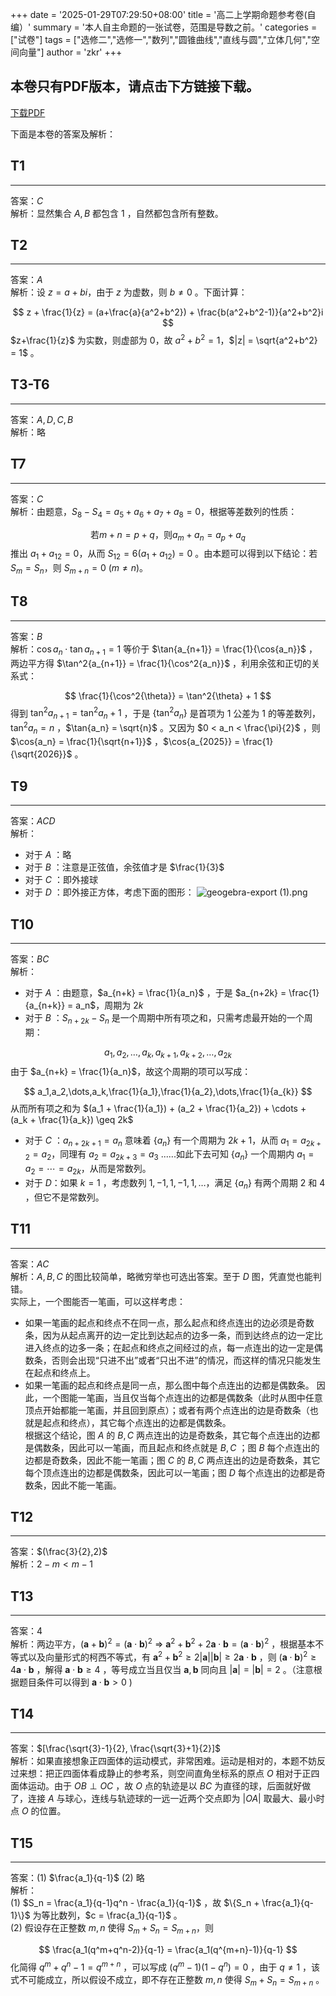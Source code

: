 +++
date = '2025-01-29T07:29:50+08:00'
title = '高二上学期命题参考卷(自编）'
summary = '本人自主命题的一张试卷，范围是导数之前。'
categories = ["试卷"]
tags = ["选修二","选修一","数列","圆锥曲线","直线与圆","立体几何","空间向量"]
author = 'zkr'
+++

## 本卷只有PDF版本，请点击下方链接下载。

<a href="https://www.hostize.com/zh/v/LFrAN8lPUB"> 下载PDF </a>

下面是本卷的答案及解析：

## T1
----------
答案：$C$  
解析：显然集合 $A,B$ 都包含 $1$ ，自然都包含所有整数。

## T2
--------
答案：$A$  
解析：设 $z = a + bi$，由于 $z$ 为虚数，则 $b\neq 0$ 。下面计算：

$$
z + \frac{1}{z} = (a+\frac{a}{a^2+b^2}) + \frac{b(a^2+b^2-1)}{a^2+b^2}i
$$
$z+\frac{1}{z}$ 为实数，则虚部为 $0$，故 $a^2 + b^2 = 1$，$|z| = \sqrt{a^2+b^2} = 1$ 。

## T3-T6
----------
答案：$A,D,C,B$  
解析：略

## T7
--------
答案：$C$  
解析：由题意，$S_8 - S_4 = a_5 + a_6 + a_7 + a_8 = 0$，根据等差数列的性质：

$$
\text{若}m+n=p+q\text{，则} a_m + a_n = a_p + a_q
$$
推出 $a_1 + a_{12} = 0$，从而 $S_{12} = 6(a_1 + a_{12}) = 0$ 。由本题可以得到以下结论：若 $S_m = S_n$，则 $S_{m+n} = 0$ ($m\neq n$)。

## T8
--------
答案：$B$  
解析：$\cos{a_n}\cdot\tan{a_{n+1}} = 1$ 等价于 $\tan{a_{n+1}} = \frac{1}{\cos{a_n}}$ ，两边平方得 $\tan^2{a_{n+1}} = \frac{1}{\cos^2{a_n}}$ ，利用余弦和正切的关系式：

$$
\frac{1}{\cos^2{\theta}} = \tan^2{\theta} + 1
$$
得到 $\tan^2{a_{n+1}} = \tan^2{a_n} + 1$ ，于是 $\{\tan^2{a_n}\}$ 是首项为 $1$ 公差为 $1$ 的等差数列，$\tan^2{a_n} = n$ ，$\tan{a_n} = \sqrt{n}$ 。又因为 $0 < a_n < \frac{\pi}{2}$ ，则 $\cos{a_n} = \frac{1}{\sqrt{n+1}}$ ，$\cos{a_{2025}} = \frac{1}{\sqrt{2026}}$ 。

## T9
-------------
答案：$ACD$  
解析：
- 对于 $A$ ：略
- 对于 $B$ ：注意是正弦值，余弦值才是 $\frac{1}{3}$ 
- 对于 $C$ ：即外接球
- 对于 $D$ ：即外接正方体，考虑下面的图形：
![geogebra-export (1).png](https://img.picui.cn/free/2025/01/31/679cdc65b411c.png)


## T10
--------------
答案：$BC$  
解析：
- 对于 $A$ ：由题意，$a_{n+k} = \frac{1}{a_n}$ ，于是 $a_{n+2k} = \frac{1}{a_{n+k}} = a_n$，周期为 $2k$ 
- 对于 $B$ ：$S_{n+2k} - S_{n}$ 是一个周期中所有项之和，只需考虑最开始的一个周期：

$$
a_1,a_2,\dots,a_k,a_{k+1},a_{k+2},\dots,a_{2k}
$$
由于 $a_{n+k} = \frac{1}{a_n}$，故这个周期的项可以写成：

$$
a_1,a_2,\dots,a_k,\frac{1}{a_1},\frac{1}{a_2},\dots,\frac{1}{a_{k}}
$$
从而所有项之和为 $(a_1 + \frac{1}{a_1}) + (a_2 + \frac{1}{a_2}) + \cdots + (a_k + \frac{1}{a_k}) \geq 2k$ 
- 对于 $C$ ：$a_{n+2k+1} = a_{n}$ 意味着 $\{a_n\}$ 有一个周期为 $2k+1$，从而 $a_1 = a_{2k+2} = a_2$，同理有 $a_2 = a_{2k+3} = a_{3}$ ......如此下去可知 $\{a_n\}$ 一个周期内 $a_1 = a_2 = \cdots = a_{2k}$，从而是常数列。
- 对于 $D$：如果 $k=1$ ，考虑数列 $1,-1,1,-1,1,\dots$，满足 $\{a_n\}$ 有两个周期 $2$ 和 $4$ ，但它不是常数列。

## T11
------
答案：$AC$  
解析：$A,B,C$ 的图比较简单，略微穷举也可选出答案。至于 $D$ 图，凭直觉也能判错。  
实际上，一个图能否一笔画，可以这样考虑：
- 如果一笔画的起点和终点不在同一点，那么起点和终点连出的边必须是奇数条，因为从起点离开的边一定比到达起点的边多一条，而到达终点的边一定比进入终点的边多一条；在起点和终点之间经过的点，每一点连出的边一定是偶数条，否则会出现“只进不出”或者“只出不进”的情况，而这样的情况只能发生在起点和终点上。
- 如果一笔画的起点和终点是同一点，那么图中每个点连出的边都是偶数条。
因此，一个图能一笔画，当且仅当每个点连出的边都是偶数条（此时从图中任意顶点开始都能一笔画，并且回到原点）；或者有两个点连出的边是奇数条（也就是起点和终点），其它每个点连出的边都是偶数条。  
根据这个结论，图 $A$ 的 $B,C$ 两点连出的边是奇数条，其它每个点连出的边都是偶数条，因此可以一笔画，而且起点和终点就是 $B,C$ ；图 $B$ 每个点连出的边都是奇数条，因此不能一笔画；图 $C$ 的 $B,C$ 两点连出的边是奇数条，其它每个顶点连出的边都是偶数条，因此可以一笔画；图 $D$ 每个点连出的边都是奇数条，因此不能一笔画。

## T12
---------
答案：$(\frac{3}{2},2)$  
解析：$2 - m < m - 1$ 

## T13
--------
答案：$4$  
解析：两边平方，$(\boldsymbol{a} + \boldsymbol{b})^2 = (\boldsymbol{a}\cdot\boldsymbol{b})^2$ $\Longrightarrow$  $\boldsymbol{a}^2 + \boldsymbol{b}^2 + 2\boldsymbol{a}\cdot\boldsymbol{b} = (\boldsymbol{a}\cdot\boldsymbol{b})^2$ ，根据基本不等式以及向量形式的柯西不等式，有 $\boldsymbol{a}^2 + \boldsymbol{b}^2 \geq 2|\boldsymbol{a}||\boldsymbol{b}|\geq 2\boldsymbol{a}\cdot\boldsymbol{b}$ ，则 $(\boldsymbol{a}\cdot\boldsymbol{b})^2 \geq 4\boldsymbol{a}\cdot\boldsymbol{b}$ ，解得 $\boldsymbol{a}\cdot\boldsymbol{b} \geq 4$ ，等号成立当且仅当 $\boldsymbol{a},\boldsymbol{b}$ 同向且 $|\boldsymbol{a}| = |\boldsymbol{b}| = 2$ 。（注意根据题目条件可以得到 $\boldsymbol{a}\cdot\boldsymbol{b} > 0$ )

## T14
----------
答案：$[\frac{\sqrt{3}-1}{2}, \frac{\sqrt{3}+1}{2}]$  
解析：如果直接想象正四面体的运动模式，非常困难。运动是相对的，本题不妨反过来想：把正四面体看成静止的参考系，则空间直角坐标系的原点 $O$ 相对于正四面体运动。由于 $OB\perp OC$ ，故 $O$ 点的轨迹是以 $BC$ 为直径的球，后面就好做了，连接 $A$ 与球心，连线与轨迹球的一远一近两个交点即为 $|OA|$ 取最大、最小时点 $O$ 的位置。

## T15
---------
答案：(1) $\frac{a_1}{q-1}$   (2) 略  
解析：  
(1) $S_n = \frac{a_1}{q-1}q^n - \frac{a_1}{q-1}$ ，故 $\{S_n + \frac{a_1}{q-1}\}$ 为等比数列，$c = \frac{a_1}{q-1}$ 。  
(2) 假设存在正整数 $m,n$ 使得 $S_m + S_n = S_{m+n}$，则

$$
\frac{a_1(q^m+q^n-2)}{q-1} = \frac{a_1(q^{m+n}-1)}{q-1}
$$
化简得 $q^m + q^n - 1 = q^{m+n}$ ，可以写成 $(q^m - 1)(1 - q^n) = 0$ ，由于 $q\neq1$ ，该式不可能成立，所以假设不成立，即不存在正整数 $m,n$ 使得 $S_m + S_n = S_{m+n}$ 。